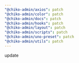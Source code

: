 ```yaml
---
"@chiko-admin/axios": patch
"@chiko-admin/color": patch
"@chiko-admin/docs": patch
"@chiko-admin/hooks": patch
"@chiko-admin/layout": patch
"@chiko-admin/scripts": patch
"@chiko-admin/uno-preset": patch
"@chiko-admin/utils": patch
---
```


update
